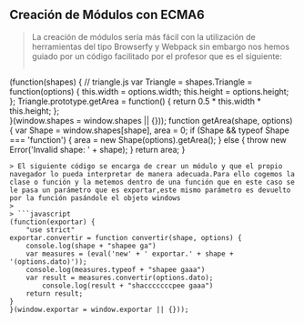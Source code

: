 ## Creación de Módulos con ECMA6
> La creación de módulos sería más fácil con la utilización de herramientas del tipo Browserfy y Webpack sin embargo nos hemos guiado por un código facilitado por el profesor que es el siguiente:
>
> ```javascript
(function(shapes) { // triangle.js
  var Triangle = shapes.Triangle = function(options) {
    this.width = options.width;
    this.height = options.height;
  };
  Triangle.prototype.getArea = function() {
    return 0.5 * this.width * this.height;
  };  
}(window.shapes = window.shapes || {}));
function getArea(shape, options) {
  var Shape = window.shapes[shape], area = 0;
  if (Shape && typeof Shape === 'function') {
    area = new Shape(options).getArea();
  } else {
    throw new Error('Invalid shape: ' + shape);
  }
  return area;
}
```
> El siguiente código se encarga de crear un módulo y que el propio navegador lo pueda interpretar de manera adecuada.Para ello cogemos la clase o función y la metemos dentro de una función que en este caso se le pasa un parámetro que es exportar,este mismo parámetro es devuelto por la función pasándole el objeto windows
>
> ```javascript
(function(exportar) { 
    "use strict"
exportar.convertir = function convertir(shape, options) {
    console.log(shape + "shapee ga")
    var measures = (eval('new' + ' exportar.' + shape + '(options.dato)'));
    console.log(measures.typeof + "shapee gaaa")
    var result = measures.convertir(options.dato);
        console.log(result + "shacccccccpee gaaa")
    return result;
}
}(window.exportar = window.exportar || {}));
```